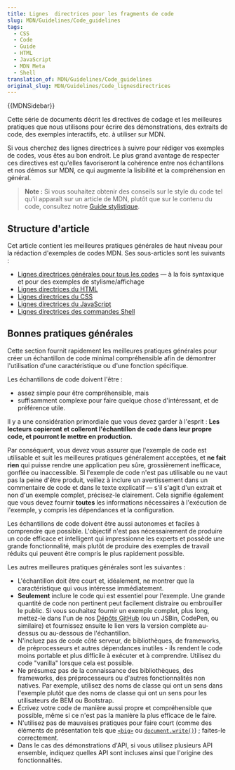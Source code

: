 ```yaml
---
title: Lignes  directrices pour les fragments de code
slug: MDN/Guidelines/Code_guidelines
tags:
  - CSS
  - Code
  - Guide
  - HTML
  - JavaScript
  - MDN Meta
  - Shell
translation_of: MDN/Guidelines/Code_guidelines
original_slug: MDN/Guidelines/Code_lignesdirectrices
---
```

{{MDNSidebar}}

Cette série de documents décrit les directives de codage et les meilleures pratiques que nous utilisons pour écrire des démonstrations, des extraits de code, des exemples interactifs, etc. à utiliser sur MDN.

Si vous cherchez des lignes directrices à suivre pour rédiger vos exemples de codes, vous êtes au bon endroit. Le plus grand avantage de respecter ces directives est qu'elles favoriseront la cohérence entre nos échantillons et nos démos sur MDN, ce qui augmente la lisibilité et la compréhension en général.

> **Note :** Si vous souhaitez obtenir des conseils sur le style du code tel qu'il apparaît sur un article de MDN, plutôt que sur le contenu du code, consultez notre [Guide stylistique](/fr/docs/MDN/Guidelines/Writing_style_guide#code_sample_style_and_formatting).

## Structure d'article

Cet article contient les meilleures pratiques générales de haut niveau pour la rédaction d'exemples de codes MDN. Ses sous-articles sont les suivants :

- [Lignes directrices générales pour tous les codes](/fr/docs/MDN/Guidelines/Code_guidelines/General) — à la fois syntaxique et pour des exemples de stylisme/affichage
- [Lignes directrices du HTML](/fr/docs/MDN/Guidelines/Code_guidelines/HTML)
- [Lignes directrices du CSS](/fr/docs/MDN/Guidelines/Code_guidelines/CSS)
- [Lignes directrices du JavaScript](/fr/docs/MDN/Guidelines/Code_guidelines/JavaScript)
- [Lignes directrices des commandes Shell](/fr/docs/MDN/Guidelines/Code_guidelines/Shell)

## Bonnes pratiques générales

Cette section fournit rapidement les meilleures pratiques générales pour créer un échantillon de code minimal compréhensible afin de démontrer l'utilisation d'une caractéristique ou d'une fonction spécifique.

Les échantillons de code doivent l'être :

- assez simple pour être compréhensible, mais
- suffisamment complexe pour faire quelque chose d'intéressant, et de préférence utile.

Il y a une considération primordiale que vous devez garder à l'esprit : **Les lecteurs copieront et colleront l'échantillon de code dans leur propre code, et pourront le mettre en production.**

Par conséquent, vous devez vous assurer que l'exemple de code est utilisable et suit les meilleures pratiques généralement acceptées, et **ne fait rien** qui puisse rendre une application peu sûre, grossièrement inefficace, gonflée ou inaccessible. Si l'exemple de code n'est pas utilisable ou ne vaut pas la peine d'être produit, veillez à inclure un avertissement dans un commentaire de code et dans le texte explicatif — s'il s'agit d'un extrait et non d'un exemple complet, précisez-le clairement. Cela signifie également que vous devez fournir **toutes** les informations nécessaires à l'exécution de l'exemple, y compris les dépendances et la configuration.

Les échantillons de code doivent être aussi autonomes et faciles à comprendre que possible. L'objectif n'est pas nécessairement de produire un code efficace et intelligent qui impressionne les experts et possède une grande fonctionnalité, mais plutôt de produire des exemples de travail réduits qui peuvent être compris le plus rapidement possible.

Les autres meilleures pratiques générales sont les suivantes :

- L'échantillon doit être court et, idéalement, ne montrer que la caractéristique qui vous intéresse immédiatement.
- **Seulement** inclure le code qui est essentiel pour l'exemple. Une grande quantité de code non pertinent peut facilement distraire ou embrouiller le public. Si vous souhaitez fournir un exemple complet, plus long, mettez-le dans l'un de nos [Dépôts GitHub](https://github.com/mdn/) (ou un JSBin, CodePen, ou similaire) et fournissez ensuite le lien vers la version complète au-dessus ou au-dessous de l'échantillon.
- N'incluez pas de code côté serveur, de bibliothèques, de frameworks, de préprocesseurs et autres dépendances inutiles - ils rendent le code moins portable et plus difficile à exécuter et à comprendre. Utilisez du code "vanilla" lorsque cela est possible.
- Ne présumez pas de la connaissance des bibliothèques, des frameworks, des préprocesseurs ou d'autres fonctionnalités non natives. Par exemple, utilisez des noms de classe qui ont un sens dans l'exemple plutôt que des noms de classe qui ont un sens pour les utilisateurs de BEM ou Bootstrap.
- Écrivez votre code de manière aussi propre et compréhensible que possible, même si ce n'est pas la manière la plus efficace de le faire.
- N'utilisez pas de mauvaises pratiques pour faire court (comme des éléments de présentation tels que [`<big>`](/fr/docs/Web/HTML/Element/big) ou [`document.write()`](/fr/docs/Web/API/Document/write)) ; faites-le correctement.
- Dans le cas des démonstrations d'API, si vous utilisez plusieurs API ensemble, indiquez quelles API sont incluses ainsi que l'origine des fonctionnalités.
